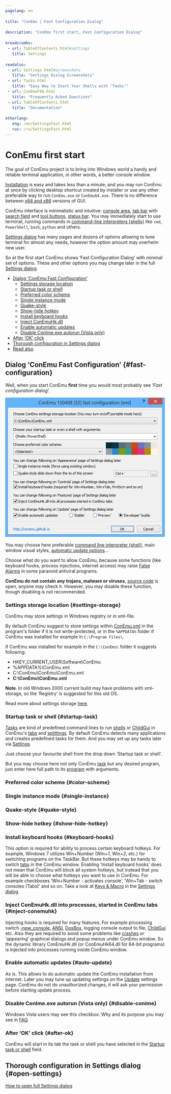 ```yaml
---
pagelang: en

title: "ConEmu | Fast Configuration Dialog"

description: "ConEmu first start, Fast Configuration Dialog"

breadcrumbs:
 - url: TableOfContents.html#settings
   title: Settings

readalso:
 - url: Settings.html#screenshots
   title: "Settings Dialog Screenshots"
 - url: Tasks.html
   title: "Easy Way to Start Your Shells with ‘Tasks’"
 - url: ConEmuFAQ.html
   title: "Frequently Asked Questions"
 - url: TableOfContents.html
   title: "Documentation"

otherlang:
   eng: /en/SettingsFast.html
   rus: /ru/SettingsFast.html
---
```


# ConEmu first start

The goal of ConEmu project is to bring into Windows world
a handy and reliable terminal application, in other words,
a better console window.

[Installation](Installation.html) is easy and takes less than a minute,
and you may run ConEmu at once by clicking desktop shortcut created by installer
or use any other preferable way to run `ConEmu.exe` or `ConEmu64.exe`.
There is no difference between [x64 and x86](VersionComparison.html#x64-or-x86) versions of GUI.

ConEmu interface is minimalistic and intuitive: [console area](VirtualConsole.html),
[tab bar](TabBar.html) with [search field](SearchBar.html)
and [tool buttons](ToolBar.html), [status bar](StatusBar.html).
You may immediately start to use terminal, running
commands in [command-line interpreters (shells)](TerminalVsShell.html)
like `cmd`, `PowerShell`, `bash`, `python` and others.

[Settings dialog](Settings.html) has many pages and dozens of options
allowing to tune terminal for almost any needs,
however the option amount may overhelm new user.

So at the first start ConEmu shows ‘Fast Configuration Dialog’
with minimal set of options.
These and other options you may change later in the full [Settings dialog](Settings.html).


* [Dialog ‘ConEmu Fast Configuration’](#fast-configuration)
  * [Settings storage location](#settings-storage)
  * [Startup task or shell](#startup-task)
  * [Preferred color scheme](#color-scheme)
  * [Single instance mode](#single-instance)
  * [Quake-style](#quake-style)
  * [Show-hide hotkey](#show-hide-hotkey)
  * [Install keyboard hooks](#keyboard-hooks)
  * [Inject ConEmuHk.dll](#inject-conemuhk)
  * [Enable automatic updates](#auto-update)
  * [Disable ConIme.exe autorun (Vista only)](#disable-conime)
* [After ‘OK’ click](#after-ok)
* [Thorough configuration in Settings dialog](#open-settings)
* [Read also](#read-also)


## Dialog ‘ConEmu Fast Configuration’  {#fast-configuration}

Well, when you start ConEmu **first** time you would most probably see
‘*Fast configuration dialog*’.

![ConEmu's Fast configuration dialog](/img/Settings-Fast.png)

You may choose here
preferable [command line interpreter (shell)](TerminalVsShell.html),
main window visual styles,
[automatic update options](SettingsUpdate.html)...

Choose what do you want to allow ConEmu, because some functions
(like keyboard hooks, process injections, internet access)
may raise [False Alarms](FalseAlarms.html) in some paranoid antiviral programs.

**ConEmu do not contain any trojans, malware or viruses**,
[source code](Source.html) is open, anyone may check it.
However, you may disable these function, though disabling is not recommended.



### Settings storage location   {#settings-storage}

ConEmu may store settings in Windows registry or in xml-file.

By default ConEmu suggest to store settings within
[ConEmu.xml](ConEmuXml.html)
in the program's folder if it is not write-protected,
or in the `%APPDATA%` folder if ConEmu was installed
for example in `C:\Program Files\`.

If ConEmu was installed for example in the `C:\ConEmu\` folder it suggests following:

* HKEY_CURRENT_USER\Software\ConEmu
* %APPDATA%\ConEmu.xml
* C:\ConEmu\ConEmu\ConEmu.xml
* **C:\ConEmu\ConEmu.xml**

**Note**. In old Windows 2000 current build may have problems with xml-storage,
so the ‘Registry’ is suggested for this old OS.

Read more about settings storage [here](ConEmuXml.html).


### Startup task or shell   {#startup-task}

[Tasks](Tasks.html) are kind of predefined command lines
to run [shells](TerminalVsShell.html) or [ChildGui](ChildGui.html)
in ConEmu's [tabs](TabBar.html) and [splittings](SplitScreen.html).
By default ConEmu detects many applications and creates predefined tasks for them.
And you may set up any tasks later via [Settings](SettingsTasks.html).

Just choose your favourite shell from the drop down ‘Startup task or shell’.

But you may choose here not only ConEmu [task](Tasks.html)
but any desired program, just enter here full path to its
[program](https://wikipedia.org/wiki/Executable)
with arguments.


### Preferred color scheme   {#color-scheme}
### Single instance mode   {#single-instance}
### Quake-style   {#quake-style}
### Show-hide hotkey   {#show-hide-hotkey}

### Install keyboard hooks   {#keyboard-hooks}

This option is required for ability to process certain
keyboard hotkeys.
For example, Windows 7 utilizes Win+*Number* (Win+*1*, Win+*2*, etc.)
for switching programs on the TaskBar.
But these hotkeys may be handy to switch [tabs](TabBar.html) in the ConEmu window.
Enabling ‘Install keyboard hooks’ does not mean that ConEmu will block
all system hotkeys,
but instead that you will be able to choose
what hotkeys you want to use in ConEmu.
For example checkboxes ‘Win+Number - activates console’,
‘Win+Tab - switch consoles (Tabs)’ and so on.
Take a look at [Keys & Macro](SettingsHotkeys.html) in the [Settings dialog](Settings.html).


### Inject ConEmuHk.dll into processes, started in ConEmu tabs   {#inject-conemuhk}

Injecting hooks is required for many features.
For example processing switch [-new_console](NewConsole.html),
[ANSI](AnsiEscapeCodes.html), [DosBox](DosBox.html),
logging console output to file, [ChildGui](ChildGui.html) etc.
Also they are required to avoid some problems like [crashes](MicrosoftBugs.html)
or ‘appearing’ graphical dialogs and popup menus under ConEmu window.
So the dynamic library ConEmuHk.dll (or ConEmuHk64.dll for 64-bit programs)
is injected into processes running inside ConEmu window.



### Enable automatic updates   {#auto-update}

As is. This allows to do automatic update the ConEmu installation from internet.
Later you may tune up updating settings on the
[Update](SettingsUpdate.html) settings page.
ConEmu do not do unauthorized changes, it will ask your permission
before starting update process.


### Disable ConIme.exe autorun (Vista only)   {#disable-conime}

Windows Vista users may see this checkbox.
Why and its purpose you may see in [FAQ](ConEmuFAQ.html#Windows_Vista).


### After ‘OK’ click   {#after-ok}

ConEmu will start in its tab the task or shell you have selected
in the [Startup task or shell](#startup-task) field.


## Thorough configuration in Settings dialog  {#open-settings}

[How to open full Settings dialog](Settings.html#Settings_dialog)
